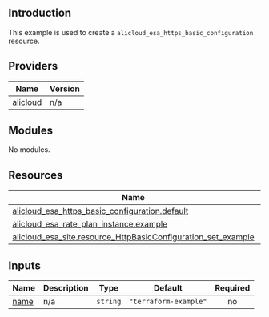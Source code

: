 ## Introduction

This example is used to create a `alicloud_esa_https_basic_configuration` resource.

<!-- BEGIN_TF_DOCS -->
## Providers

| Name | Version |
|------|---------|
| <a name="provider_alicloud"></a> [alicloud](#provider\_alicloud) | n/a |

## Modules

No modules.

## Resources

| Name | Type |
|------|------|
| [alicloud_esa_https_basic_configuration.default](https://registry.terraform.io/providers/aliyun/alicloud/latest/docs/resources/esa_https_basic_configuration) | resource |
| [alicloud_esa_rate_plan_instance.example](https://registry.terraform.io/providers/aliyun/alicloud/latest/docs/resources/esa_rate_plan_instance) | resource |
| [alicloud_esa_site.resource_HttpBasicConfiguration_set_example](https://registry.terraform.io/providers/aliyun/alicloud/latest/docs/resources/esa_site) | resource |

## Inputs

| Name | Description | Type | Default | Required |
|------|-------------|------|---------|:--------:|
| <a name="input_name"></a> [name](#input\_name) | n/a | `string` | `"terraform-example"` | no |
<!-- END_TF_DOCS -->
